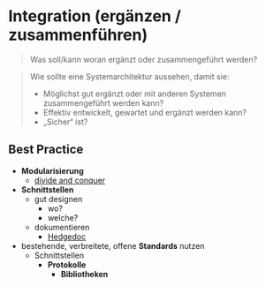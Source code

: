 # Integration (ergänzen / zusammenführen)

> Was soll/kann woran ergänzt oder zusammengeführt werden?

> Wie sollte eine Systemarchitektur aussehen, damit sie:
> * Möglichst gut ergänzt oder mit anderen Systemen zusammengeführt werden kann?
> * Effektiv entwickelt, gewartet und ergänzt werden kann?
> * „Sicher“ ist?

## Best Practice

* **Modularisierung**
  * [divide and conquer](https://de.wikipedia.org/wiki/Teile-und-herrsche-Verfahren)
* **Schnittstellen**
  * gut designen
    * wo?
    * welche?
  * dokumentieren
    * [Hedgedoc](https://hedgedoc.c3d2.de/UTJJAtwHS5SHJvGT6W9SEA#)
* bestehende, verbreitete, offene **Standards** nutzen
  * Schnittstellen
    * **Protokolle**
      * **Bibliotheken**
